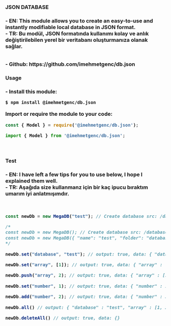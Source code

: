 <h3>JSON DATABASE<h3>
<p>
- EN: This module allows you to create an easy-to-use and instantly modifiable local database in JSON format.<br>
- TR: Bu modül, JSON formatında kullanımı kolay ve anlık değiştirilebilen yerel bir veritabanı oluşturmanıza olanak sağlar.<br>
</p>
<br>
- Github: https://github.com/imehmetgenc/db.json<br>

<h3>Usage<h3>
- Install this module:

```sh
$ npm install @imehmetgenc/db.json
```

Import or require the module to your code:
```js
const { Model } = require('@imehmetgenc/db.json');
```

```js
import { Model } from '@imehmetgenc/db.json';

```
<br>


<h3>Test<h3>
<p>
- EN: I have left a few tips for you to use below, I hope I explained them well.<br>
- TR: Aşağıda size kullanmanz için bir kaç ipucu bıraktım umarım iyi anlatmışımdır.<br>
</p>
<br>


```js
const newDb = new MegaDB("test"); // Create database src: /database/test.json

/*
const newDb = new MegaDB(); // Create database src: /database/database.json
const newDb = new MegaDB({ "name": "test", "folder": "database", "noBlankData": true, "readable": true }); // Create database src: /database/test.json
*/

newDb.set("database", "test"); // output: true, data: { "database" : "test" }

newDb.set("array", [1]); // output: true, data: { "array" : [1] }

newDb.push("array", 2); // output: true, data: { "array" : [1, 2] }

newDb.set("number", 1); // output: true, data: { "number" : 1 }

newDb.add("number", 2); // output: true, data: { "number" : 3 }

newDb.all() // output: { "database" : "test", "array" : [1, 2], "number" : 3 }

newDb.deleteAll() // output: true, data: {}
```
